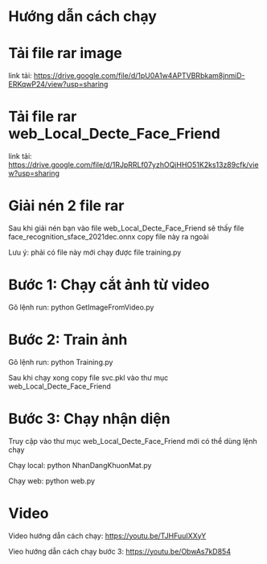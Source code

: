# Hướng dẫn cách chạy

# Tải file rar image

link tải: https://drive.google.com/file/d/1pU0A1w4APTVBRbkam8jnmiD-ERKqwP24/view?usp=sharing

# Tải file rar web_Local_Decte_Face_Friend

link tải: https://drive.google.com/file/d/1RJpRRLf07yzhOQjHHO51K2ks13z89cfk/view?usp=sharing

# Giải nén 2 file rar

Sau khi giải nén bạn vào file web_Local_Decte_Face_Friend sẽ thấy file face_recognition_sface_2021dec.onnx copy file này ra ngoài

Lưu ý: phải có file này mới chạy được file training.py

# Bước 1: Chạy cắt ảnh từ video

Gõ lệnh run: python GetImageFromVideo.py

# Bước 2: Train ảnh

Gõ lệnh run: python Training.py

Sau khi chạy xong copy file svc.pkl vào thư mục web_Local_Decte_Face_Friend

# Bước 3: Chạy nhận diện

Truy cập vào thư mục web_Local_Decte_Face_Friend mới có thể dùng lệnh chạy

Chạy local: python NhanDangKhuonMat.py

Chạy web: python web.py

# Video

Video hướng dẫn cách chạy: https://youtu.be/TJHFuuIXXyY

Vieo hướng dẫn cách chạy bước 3: https://youtu.be/ObwAs7kD854
